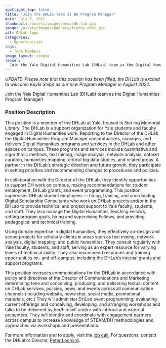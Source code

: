 ```yaml
---
spotlight_top: false
title: "Join the DHLab Team as DH Program Manager"
date: July 7, 2021
thumbnail: /assets/images/news/dh-lab.jpg
image: /assets/images/banners/franke-cube.jpg
alt: DHLab logo
categories:
  - Opportunities
tags:
  - Team Members
image_layout: simple
teaser: |
  Join the Yale Digital Humanities Lab (DHLab) team as the Digital Humanities Program Manager! This full-time position is located within Sterling Memorial Library.
---
```


*UPDATE: Please note that this position has been filled; the DHLab is excited to welcome Kayla Shipp as our new Program Manager in August 2022.*

Join the Yale Digital Humanities Lab (DHLab) team as the Digital Humanities Program Manager!

### Position Description

This position is a member of the DHLab at Yale, housed in Sterling Memorial Library. The DHLab is a support organization for Yale students and faculty engaged in Digital Humanities work. Reporting to the Director of the DHLab, the Digital Humanities Program Manager conceptualizes, manages, and delivers Digital Humanities programs and services in the DHLab and other spaces on campus. These programs and services include quantitative and algorithmic methods, text mining, image analysis, network analysis, dataset curation, humanities mapping, critical big data studies, and related areas. A partner in the DHLab’s strategic direction and future growth, they participate in setting priorities and recommending changes to procedures and policies.

In collaboration with the Director of the DHLab, they identify opportunities to support DH work on campus, making recommendations for student employment, DHLab grants, and event programming. This position supervises DHLab student employees — hiring, training, and coordinating Digital Scholarship Consultants who work on DHLab projects and/or in the DHLab to provide technical and project support to Yale faculty, students, and staff. They also manage the Digital Humanities Teaching Fellows, setting program goals, hiring and supervising Fellows, and providing pedagogical and technical training.

Using domain expertise in digital humanities, they effectively co-design and scope projects for scholarly clients in areas such as text mining, network analysis, digital mapping, and public humanities. They consult regularly with Yale faculty, students, and staff, serving as an expert resource for varying levels of technical ability. They also recommend resources and training opportunities on- and off-campus, including the DHLab’s internal grants and support programs.

This position oversees communications for the DHLab in accordance with policy and directives of the Director of Communications and Marketing, determining tone and conceiving, producing, and delivering textual content on DHLab services, policies, news, and events across all communication channels (including website, newsletter, social media, promotional materials, etc.) They will administer DHLab event programming, evaluating current offerings and conceiving, developing, and arranging workshops and talks to be delivered by her/himself and/or with internal and external presenters. They will identify and coordinate with engagement partners across campus to increase knowledge of STEAM/DH methodologies and approaches via workshops and presentations.

For more information and to apply, visit the <a href='http://bit.ly/YaleCareers-66587BR' target='_blank'>job call.</a> For questions, contact the DHLab's Director, [Peter Leonard](mailto:peter.leonard@yale.edu). 

